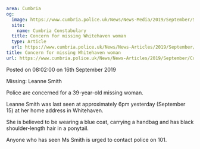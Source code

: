 ```yaml
area: Cumbria
og:
  image: https://www.cumbria.police.uk/News/News-Media/2019/September/SMITH-LEANNE-06-07-80jpg.jpg
  site:
    name: Cumbria Constabulary
  title: Concern for missing Whitehaven woman
  type: Article
  url: https://www.cumbria.police.uk/News/News-Articles/2019/September/Concern-for-missing-Whitehaven-woman.aspx
title: Concern for missing Whitehaven woman
url: https://www.cumbria.police.uk/News/News-Articles/2019/September/Concern-for-missing-Whitehaven-woman.aspx
```

Posted on 08:02:00 on 16th September 2019

Missing: Leanne Smith

Police are concerned for a 39-year-old missing woman.

Leanne Smith was last seen at approximately 6pm yesterday (September 15) at her home address in Whitehaven.

She is believed to be wearing a blue coat, carrying a handbag and has black shoulder-length hair in a ponytail.

Anyone who has seen Ms Smith is urged to contact police on 101.

